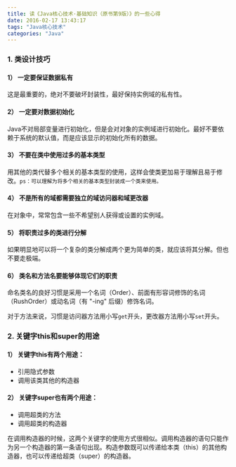```yaml
---
title: 读《Java核心技术·基础知识（原书第9版）》的一些心得
date: 2016-02-17 13:43:17
tags: "Java核心技术"
categories: "Java"
---
```


### 1. 类设计技巧

#### 1） 一定要保证数据私有

这是最重要的，绝对不要破坏封装性，最好保持实例域的私有性。

#### 2） 一定要对数据初始化

Java不对局部变量进行初始化，但是会对对象的实例域进行初始化。最好不要依赖于系统的默认值，而是应该显示的初始化所有的数据。

#### 3） 不要在类中使用过多的基本类型

用其他的类代替多个相关的基本类型的使用，这样会使类更加易于理解且易于修改。`ps：可以理解为将多个相关的基本类型封装成一个类来使用。`

#### 4） 不是所有的域都需要独立的域访问器和域更改器

在对象中，常常包含一些不希望别人获得或设置的实例域。

#### 5） 将职责过多的类进行分解

如果明显地可以将一个复杂的类分解成两个更为简单的类，就应该将其分解。但也不要走极端。

#### 6） 类名和方法名要能够体现它们的职责

命名类名的良好习惯是采用一个名词（Order）、前面有形容词修饰的名词（RushOrder）或动名词（有 "-ing" 后缀）修饰名词。

对于方法来说，习惯是访问器方法用小写`get`开头，更改器方法用小写`set`开头。

### 2. 关键字this和super的用途

#### 1） 关键字this有两个用途：

* 引用隐式参数
* 调用该类其他的构造器

#### 2） 关键字super也有两个用途：

* 调用超类的方法
* 调用超类的构造器

在调用构造器的时候，这两个关键字的使用方式很相似。调用构造器的语句只能作为另一个构造器的第一条语句出现。构造参数既可以传递给本类（this）的其他构造器，也可以传递给超类（super）的构造器。

